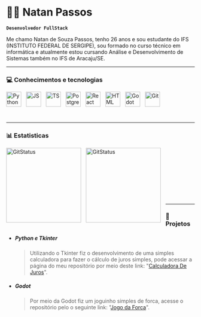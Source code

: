 # 👨‍💻 Natan Passos

**`Desenvolvedor FullStack`**

Me chamo Natan de Souza Passos, tenho 26 anos e sou estudante do IFS (INSTITUTO FEDERAL DE SERGIPE), sou formado no curso técnico em informática e atualmente estou cursando Análise e Desenvolvimento de Sistemas também no IFS de Aracaju/SE.  

---

### 💻 Conhecimentos e tecnologias

<img 
    align="left"
    alt="Python"
    title="Python"
    width="40px"
    style="padding-right: 10px"
    src="https://cdn.jsdelivr.net/gh/devicons/devicon@latest/icons/python/python-original.svg" 
/>
<img 
    align="left"
    alt="JS"
    title="JS"
    width="40px"
    style="padding-right: 10px"
    src="https://cdn.jsdelivr.net/gh/devicons/devicon@latest/icons/javascript/javascript-original.svg" 
/>

<img 
    align="left"
    alt="TS"
    title="TS"
    width="40px"
    style="padding-right: 10px"
    src="https://cdn.jsdelivr.net/gh/devicons/devicon@latest/icons/typescript/typescript-original.svg" 
/>
          
<img 
    align="left"
    alt="Postgresql"
    title="Postgresql"
    width="40px"
    style="padding-right: 10px" 
    src="https://cdn.jsdelivr.net/gh/devicons/devicon@latest/icons/postgresql/postgresql-plain.svg" 
/>

<img
    align="left"
    alt="React"
    title="React"
    width="40px"
    style="padding-right: 10px" 
    src="https://cdn.jsdelivr.net/gh/devicons/devicon@latest/icons/react/react-original.svg" 
/>

<img 
    align="left"
    alt="HTML"
    title="HTML"
    width="40px"
    style="padding-right: 10px" 
    src="https://cdn.jsdelivr.net/gh/devicons/devicon@latest/icons/html5/html5-original.svg" 
/>
          

<img 
    align="left"
    alt="Godot"
    title="Godot"
    width="40px"
    style="padding-right: 10px" 
    src="https://cdn.jsdelivr.net/gh/devicons/devicon@latest/icons/godot/godot-original.svg" 
/>

<img 
    align="left"
    alt="Git"
    title="Git"
    width="40px"
    style="padding-right: 10px"
    src="https://cdn.jsdelivr.net/gh/devicons/devicon@latest/icons/git/git-original.svg"
/>
          
          
                    
<br/>
<br/>
<br/>
<br/>

---
### 📊 Estatisticas

<img 
    align="left"
    alt="GitStatus"
    height="200"
    style="padding-right: 10px"
    src="https://github-readme-stats.vercel.app/api?username=natan-passos&show_icons=true&theme=dark&locale=pt-br"
/>
<img 
    align="left"
    alt="GitStatus"
    height="200"
    style="padding-right: 10px"
    src="https://github-readme-stats.vercel.app/api/top-langs/?username=natan-passos&theme=dark&locale=pt-br"
/>

<br/>
<br/>
<br/>
<br/>
<br/>
<br/>
<br/>
<br/>

---
### 📁 Projetos
- ##### Python e Tkinter
  > Utilizando o Tkinter fiz o desenvolvimento de uma simples calculadora para fazer o cálculo de juros simples, pode acessar a página do meu repositório por meio deste link: "[Calculadora De Juros](https://github.com/Natan-Passos/Tkinter-Juros-Simples)".
- ##### Godot
  >Por meio da Godot fiz um joguinho simples de forca, acesse o repositório pelo o seguinte link: "[Jogo da Forca](https://github.com/Natan-Passos/Jogo-da-Forca-Godot)".         
<!--
**Natan-Passos/Natan-Passos** is a ✨ _special_ ✨ repository because its `README.md` (this file) appears on your GitHub profile.

Here are some ideas to get you started:

- 🔭 I’m currently working on ...
- 🌱 I’m currently learning ...
- 👯 I’m looking to collaborate on ...
- 🤔 I’m looking for help with ...
- 💬 Ask me about ...
- 📫 How to reach me: ...
- 😄 Pronouns: ...
- ⚡ Fun fact: ...
-->

